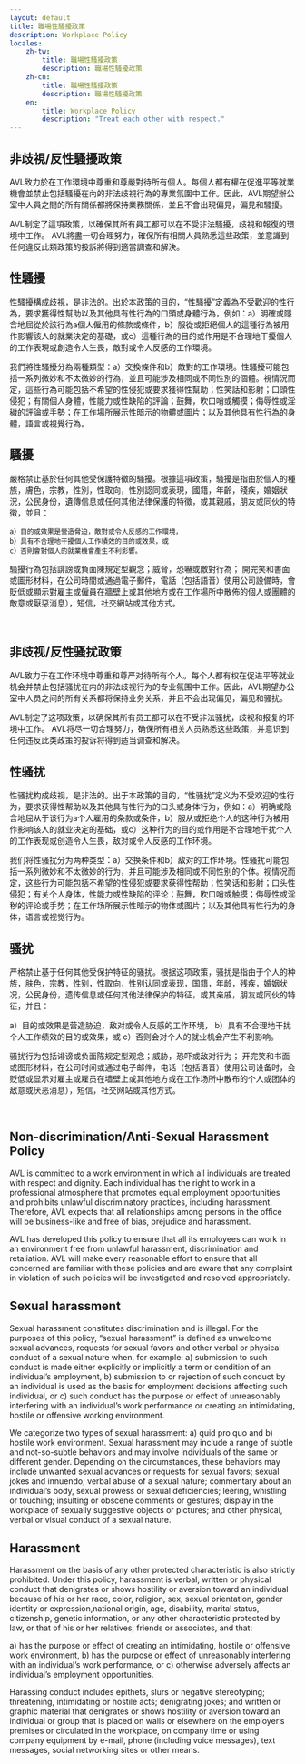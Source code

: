 ```yaml
---
layout: default
title: 職場性騷擾政策
description: Workplace Policy
locales:
    zh-tw:
        title: 職場性騷擾政策
        description: 職場性騷擾政策
    zh-cn:
        title: 職場性騷擾政策
        description: 職場性騷擾政策
    en:
        title: Workplace Policy
        description: "Treat each other with respect."
---
```


<a name="zh-tw"></a>

## 非歧視/反性騷擾政策

AVL致力於在工作環境中尊重和尊嚴對待所有個人。每個人都有權在促進平等就業機會並禁止包括騷擾在內的非法歧視行為的專業氛圍中工作。因此，AVL期望辦公室中人員之間的所有關係都將保持業務關係，並且不會出現偏見，偏見和騷擾。

AVL制定了這項政策，以確保其所有員工都可以在不受非法騷擾，歧視和報復的環境中工作。 AVL將盡一切合理努力，確保所有相關人員熟悉這些政策，並意識到任何違反此類政策的投訴將得到適當調查和解決。


## 性騷擾

性騷擾構成歧視，是非法的。出於本政策的目的，“性騷擾”定義為不受歡迎的性行為，要求獲得性幫助以及其他具有性行為的口頭或身體行為，例如：a）明確或隱含地屈從於該行為a個人僱用的條款或條件，b）服從或拒絕個人的這種行為被用作影響該人的就業決定的基礎，或c）這種行為的目的或作用是不合理地干擾個人的工作表現或創造令人生畏，敵對或令人反感的工作環境。

我們將性騷擾分為兩種類型：a）交換條件和b）敵對的工作環境。性騷擾可能包括一系列微妙和不太微妙的行為，並且可能涉及相同或不同性別的個體。視情況而定，這些行為可能包括不希望的性侵犯或要求獲得性幫助；性笑話和影射；口頭性侵犯；有關個人身體，性能力或性缺陷的評論；鼓舞，吹口哨或觸摸；侮辱性或淫穢的評論或手勢；在工作場所展示性暗示的物體或圖片；以及其他具有性行為的身體，語言或視覺行為。

## 騷擾

嚴格禁止基於任何其他受保護特徵的騷擾。根據這項政策，騷擾是指由於個人的種族，膚色，宗教，性別，性取向，性別認同或表現，國籍，年齡，殘疾，婚姻狀況，公民身份，遺傳信息或任何其他法律保護的特徵，或其親戚，朋友或同伙的特徵，並且：

	a）目的或效果是營造脅迫，敵對或令人反感的工作環境，
	b）具有不合理地干擾個人工作績效的目的或效果，或
	c）否則會對個人的就業機會產生不利影響。

騷擾行為包括誹謗或負面陳規定型觀念；威脅，恐嚇或敵對行為； 開完笑和書面或圖形材料，在公司時間或通過電子郵件，電話（包括語音）使用公司設備時，會貶低或顯示對雇主或僱員在牆壁上或其他地方或在工作場所中散佈的個人或團體的敵意或厭惡消息），短信，社交網站或其他方式。

<br>

<a name="zh-cn"></a>

## 非歧视/反性骚扰政策

AVL致力于在工作环境中尊重和尊严对待所有个人。每个人都有权在促进平等就业机会并禁止包括骚扰在内的非法歧视行为的专业氛围中工作。因此，AVL期望办公室中人员之间的所有关系都将保持业务关系，并且不会出现偏见，偏见和骚扰。

AVL制定了这项政策，以确保其所有员工都可以在不受非法骚扰，歧视和报复的环境中工作。 AVL将尽一切合理努力，确保所有相关人员熟悉这些政策，并意识到任何违反此类政策的投诉将得到适当调查和解决。


## 性骚扰

性骚扰构成歧视，是非法的。出于本政策的目的，“性骚扰”定义为不受欢迎的性行为，要求获得性帮助以及其他具有性行为的口头或身体行为，例如：a）明确或隐含地屈从于该行为a个人雇用的条款或条件，b）服从或拒绝个人的这种行为被用作影响该人的就业决定的基础，或c）这种行为的目的或作用是不合理地干扰个人的工作表现或创造令人生畏，敌对或令人反感的工作环境。

我们将性骚扰分为两种类型：a）交换条件和b）敌对的工作环境。性骚扰可能包括一系列微妙和不太微妙的行为，并且可能涉及相同或不同性别的个体。视情况而定，这些行为可能包括不希望的性侵犯或要求获得性帮助；性笑话和影射；口头性侵犯；有关个人身体，性能力或性缺陷的评论；鼓舞，吹口哨或触摸；侮辱性或淫秽的评论或手势；在工作场所展示性暗示的物体或图片；以及其他具有性行为的身体，语言或视觉行为。

## 骚扰

严格禁止基于任何其他受保护特征的骚扰。根据这项政策，骚扰是指由于个人的种族，肤色，宗教，性别，性取向，性别认同或表现，国籍，年龄，残疾，婚姻状况，公民身份，遗传信息或任何其他法律保护的特征，或其亲戚，朋友或同伙的特征，并且：

a）目的或效果是营造胁迫，敌对或令人反感的工作环境，
b）具有不合理地干扰个人工作绩效的目的或效果，或
c）否则会对个人的就业机会产生不利影响。

骚扰行为包括诽谤或负面陈规定型观念；威胁，恐吓或敌对行为； 开完笑和书面或图形材料，在公司时间或通过电子邮件，电话（包括语音）使用公司设备时，会贬低或显示对雇主或雇员在墙壁上或其他地方或在工作场所中散布的个人或团体的敌意或厌恶消息），短信，社交网站或其他方式。

<br>

<a name="en"></a>

## Non-discrimination/Anti-Sexual Harassment Policy

AVL is committed to a work environment in which all individuals are treated with respect and dignity. Each individual has the right to work in a professional atmosphere that promotes equal employment opportunities and prohibits unlawful discriminatory practices, including harassment. Therefore, AVL expects that all relationships among persons in the office will be business-like and free of bias, prejudice and harassment.

AVL has developed this policy to ensure that all its employees can work in an environment free from unlawful harassment, discrimination and retaliation. AVL will make every reasonable effort to ensure that all concerned are familiar with these policies and are aware that any complaint in violation of such policies will be investigated and resolved appropriately.

## Sexual harassment

Sexual harassment constitutes discrimination and is illegal. For the purposes of this policy, “sexual harassment” is defined as unwelcome sexual advances, requests for sexual favors and other verbal or physical conduct of a sexual nature when, for example: a) submission to such conduct is made either explicitly or implicitly a term or condition of an individual’s employment, b) submission to or rejection of such conduct by an individual is used as the basis for employment decisions affecting such individual, or c) such conduct has the purpose or effect of unreasonably interfering with an individual’s work performance or creating an intimidating, hostile or offensive working environment.

We categorize two types of sexual harassment: a) quid pro quo and b) hostile work environment. Sexual harassment may include a range of subtle and not-so-subtle behaviors and may involve individuals of the same or different gender. Depending on the circumstances, these behaviors may include unwanted sexual advances or requests for sexual favors; sexual jokes and innuendo; verbal abuse of a sexual nature; commentary about an individual’s body, sexual prowess or sexual deficiencies; leering, whistling or touching; insulting or obscene comments or gestures; display in the workplace of sexually suggestive objects or pictures; and other physical, verbal or visual conduct of a sexual nature.

## Harassment

Harassment on the basis of any other protected characteristic is also strictly prohibited. Under this policy, harassment is verbal, written or physical conduct that denigrates or shows hostility or aversion toward an individual because of his or her race, color, religion, sex, sexual orientation, gender identity or expression,national origin, age, disability, marital status, citizenship, genetic information, or any other characteristic protected by law, or that of his or her relatives, friends or associates, and that: 

a) has the purpose or effect of creating an intimidating, hostile or offensive work environment, 
b) has the purpose or effect of unreasonably interfering with an individual’s work performance, or 
c) otherwise adversely affects an individual’s employment opportunities.

Harassing conduct includes epithets, slurs or negative stereotyping; threatening, intimidating or hostile acts; denigrating jokes; and written or graphic material that denigrates or shows hostility or aversion toward an individual or group that is placed on walls or elsewhere on the employer’s premises or circulated in the workplace, on company time or using company equipment by e-mail, phone (including voice messages), text messages, social networking sites or other means.
